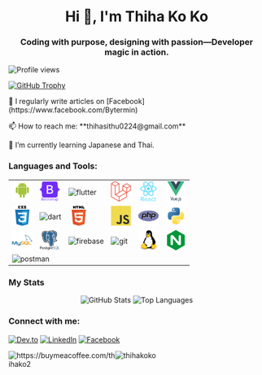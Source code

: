 <h1 align="center">Hi 👋, I'm Thiha Ko Ko</h1>
<h3 align="center">Coding with purpose, designing with passion—Developer magic in action.</h3>

<p align="left">
  <img src="https://komarev.com/ghpvc/?username=thihako2&label=Profile%20views&color=0e75b6&style=flat" alt="Profile views" />
</p>

<p align="left">
  <a href="https://github.com/ryo-ma/github-profile-trophy"><img src="https://github-profile-trophy.vercel.app/?username=thihako2" alt="GitHub Trophy" /></a>
</p>

<p align="left">
  📝 I regularly write articles on [Facebook](https://www.facebook.com/Bytermin)
</p>

<p align="left">
  📫 How to reach me: **thihasithu0224@gmail.com**
</p>

<p align="left">
  🌱 I’m currently learning Japanese and Thai.
</p>


<h3 align="left">Languages and Tools:</h3>
<p align="center">
  <table border="0" cellspacing="0" cellpadding="5" align="center">
    <tr>
      <td><img src="https://raw.githubusercontent.com/devicons/devicon/master/icons/android/android-original-wordmark.svg" alt="android" width="40" height="40"/></td>
      <td><img src="https://raw.githubusercontent.com/devicons/devicon/master/icons/bootstrap/bootstrap-plain-wordmark.svg" alt="bootstrap" width="40" height="40"/></td>
      <td><img src="https://www.vectorlogo.zone/logos/flutterio/flutterio-icon.svg" alt="flutter" width="40" height="40"/></td>
      <td><img src="https://raw.githubusercontent.com/devicons/devicon/master/icons/laravel/laravel-original.svg" alt="laravel" width="40" height="40"/></td>
      <td><img src="https://raw.githubusercontent.com/devicons/devicon/master/icons/react/react-original-wordmark.svg" alt="react" width="40" height="40"/></td>
      <td><img src="https://raw.githubusercontent.com/devicons/devicon/master/icons/vuejs/vuejs-original-wordmark.svg" alt="vuejs" width="40" height="40"/></td>
    </tr>
    <tr>
      <td><img src="https://raw.githubusercontent.com/devicons/devicon/master/icons/css3/css3-original-wordmark.svg" alt="css3" width="40" height="40"/></td>
      <td><img src="https://www.vectorlogo.zone/logos/dartlang/dartlang-icon.svg" alt="dart" width="40" height="40"/></td>
      <td><img src="https://raw.githubusercontent.com/devicons/devicon/master/icons/html5/html5-original-wordmark.svg" alt="html5" width="40" height="40"/></td>
      <td><img src="https://raw.githubusercontent.com/devicons/devicon/master/icons/javascript/javascript-original.svg" alt="javascript" width="40" height="40"/></td>
      <td><img src="https://raw.githubusercontent.com/devicons/devicon/master/icons/php/php-original.svg" alt="php" width="40" height="40"/></td>
      <td><img src="https://raw.githubusercontent.com/devicons/devicon/master/icons/python/python-original.svg" alt="python" width="40" height="40"/></td>
    </tr>
    <tr>
      <td><img src="https://raw.githubusercontent.com/devicons/devicon/master/icons/mysql/mysql-original-wordmark.svg" alt="mysql" width="40" height="40"/></td>
      <td><img src="https://raw.githubusercontent.com/devicons/devicon/master/icons/postgresql/postgresql-original-wordmark.svg" alt="postgresql" width="40" height="40"/></td>
      <td><img src="https://www.vectorlogo.zone/logos/firebase/firebase-icon.svg" alt="firebase" width="40" height="40"/></td>
      <td><img src="https://www.vectorlogo.zone/logos/git-scm/git-scm-icon.svg" alt="git" width="40" height="40"/></td>
      <td><img src="https://raw.githubusercontent.com/devicons/devicon/master/icons/linux/linux-original.svg" alt="linux" width="40" height="40"/></td>
      <td><img src="https://raw.githubusercontent.com/devicons/devicon/master/icons/nginx/nginx-original.svg" alt="nginx" width="40" height="40"/></td>
    </tr>
    <tr>
      <td colspan="6"><img src="https://www.vectorlogo.zone/logos/getpostman/getpostman-icon.svg" alt="postman" width="40" height="40"/></td>
    </tr>
  </table>
</p>

<h3 align="left">My Stats</h3>
<div align="center">
  <img src="https://github-readme-stats.vercel.app/api?username=thihako2&hide_title=false&hide_rank=false&show_icons=true&include_all_commits=true&count_private=true&disable_animations=false&theme=dracula&locale=en&hide_border=false" height="150" alt="GitHub Stats" />
  <img src="https://github-readme-stats.vercel.app/api/top-langs?username=thihako2&locale=en&hide_title=false&layout=compact&card_width=320&langs_count=5&theme=dracula&hide_border=false" height="150" alt="Top Languages" />
  
</div>




<h3 align="left">Connect with me:</h3>
<a href="https://dev.to/opposive" target="blank"><img align="center" src="https://raw.githubusercontent.com/rahuldkjain/github-profile-readme-generator/master/src/images/icons/Social/devto.svg" alt="Dev.to" height="30" width="40" /></a>
  <a href="https://linkedin.com/in/thiha-ko-ko-24308a1a5" target="blank"><img align="center" src="https://raw.githubusercontent.com/rahuldkjain/github-profile-readme-generator/master/src/images/icons/Social/linked-in-alt.svg" alt="LinkedIn" height="30" width="40" /></a>
  <a href="https://fb.com/thiha.sithu.39794895" target="blank"><img align="center" src="https://raw.githubusercontent.com/rahuldkjain/github-profile-readme-generator/master/src/images/icons/Social/facebook.svg" alt="Facebook" height="30" width="40" /></a>
<p align="left">
  <p align="center>
  <a href="https://www.buymeacoffee.com/https://buymeacoffee.com/thihako2"> 
    <img align="left" src="https://cdn.buymeacoffee.com/buttons/v2/default-yellow.png" height="50" width="210" alt="https://buymeacoffee.com/thihako2" />
  </a>
  <a href="https://ko-fi.com/thihakoko"> <img align="left" src="https://cdn.ko-fi.com/cdn/kofi3.png?v=3" height="50" width="210" alt="thihakoko" /></a>
</p>
  
</p>

